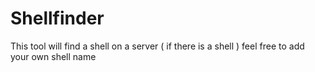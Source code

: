 # Shellfinder
This tool will find a shell on a server ( if there is a shell ) feel free to add your own shell name 
